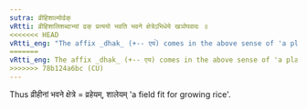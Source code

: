 ```yaml
---
sutra: व्रीहिशाल्योर्ढक्
vRtti: व्रीहिशालिशब्दाभ्यां ढक् प्रत्ययो भवति भवने क्षेत्रेऽभिधेये खञोपवादः ॥
<<<<<<< HEAD
vRtti_eng: "The affix _dhak_ (+-- एय꣡) comes in the above sense of 'a place of growing, when it is a field', after the words व्रीहि and शालि ॥"
=======
vRtti_eng: The affix _dhak_ (+-- एय) comes in the above sense of 'a place of growing, when it is a field', after the words व्रीहि and शालि ॥
>>>>>>> 78b124a6bc (CU)
---
```

Thus व्रीहीनां भवने क्षेत्रे = व्रहेयम्, शालेयम् 'a field fit for growing rice'.
